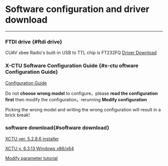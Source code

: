 # Software configuration and driver download

---

### FTDI drive  {#ftdi drive}

CUAV xbee Radio's built-in USB to TTL chip is FT232FQ
[Driver Download](http://www.ftdichip.com/FTDrivers.htm)

### X-CTU Software Configuration Guide {#x-ctu oftware Configuration Guide}

[Configuration Guide](http://pub.ucpros.com/download/90001003_A.pdf)

Do not **choose wrong model** to configure，please **read the configuration first** then modify the configuration，rerunning **Modify configuration**

Picking the wrong model and writing the wrong configuration will result in a brick break!

### software download{#software download}

[XCTU ver. 5.2.8.6 installer](http://ftp1.digi.com/support/utilities/40003002_C.exe)

[XCTU v. 6.3.13 Windows x86/x64](http://ftp1.digi.com/support/utilities/40003026_redirect.htm)

[Modify parameter tutorial](http://doc.cuav.net/tutorial/copter/optional-hardware/radio/usb-xbee.html)



